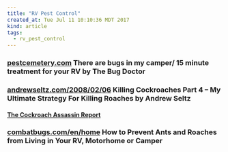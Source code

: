 ```yaml
---
title: "RV Pest Control"
created_at: Tue Jul 11 10:10:36 MDT 2017
kind: article
tags:
  - rv_pest_control
---
```



<h3>
  <a href="http://pestcemetery.com/bugs-camper-15-minute-treatment-rv/" target="_blank">pestcemetery.com</a>
  There are bugs in my camper/ 15 minute treatment for your RV by The Bug Doctor	
</h3>


<h3>
  <a href="http://www.andrewseltz.com/2008/02/06/killing-cockroaches-part-4-my-ultimate-strategy-for-killing-roaches/" target="_blank">andrewseltz.com/2008/02/06</a>
  Killing Cockroaches Part 4 – My Ultimate Strategy For Killing Roaches by Andrew Seltz
</h3>

<h4>
  <a href="http://www.cockroachassassin.com/" target="_blank">The Cockroach Assassin Report</a>
</h4>

<h3>
  <a href="http://www.combatbugs.com/en/home/pest-identification/bug-files/how-to-prevent-ants-and-roaches-from-living-in-your-rv-motorhom.cky.html" target="_blank">combatbugs.com/en/home</a>
  How to Prevent Ants and Roaches from Living in Your RV, Motorhome or Camper
</h3>

<!--
html boilerplate
<a href="" target="_blank"></a>
<a name=""></a>
<img src="" width="400px">
<ul>
  <li></li>
</ul>
<pre>
</pre>
<pre><code>
</code></pre>
<math xmlns='http://www.w3.org/1998/Math/MathML' display='block'>
</math>
-->
